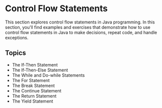 # Control Flow Statements

This section explores control flow statements in Java programming. In this section, you'll find examples and exercises that demonstrate how to use control flow statements in Java to make decisions, repeat code, and handle exceptions.

## Topics

-   The If-Then Statement
-   The If-Then-Else Statement
-   The While and Do-while Statements
-   The For Statement
-   The Break Statement
-   The Continue Statement
-   The Return Statement
-   The Yield Statement
